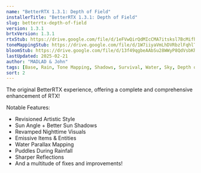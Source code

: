 ```yaml
---
name: "BetterRTX 1.3.1: Depth of Field"
installerTitle: "BetterRTX 1.3.1: Depth of Field"
slug: betterrtx-depth-of-field
version: 1.3.1
brtxVersion: 1.3.1
rtxStub: https://drive.google.com/file/d/1eFVwQirQdMIcCMA7itsksl7BcMifhr16/view?usp=sharing
toneMappingStub: https://drive.google.com/file/d/1W7iiyaVmLhDVRbzlFqhlTJdbF99XT2jv/view?usp=sharing
bloomStub: https://drive.google.com/file/d/13f49qgbeAAbSu28WWyP8QdVsbKhOtrc0/view?usp=sharing
lastUpdated: 2025-02-21
author: "MADLAD & John"
tags: [Base, Rain, Tone Mapping, Shadows, Survival, Water, Sky, Depth of Field]
sort: 2
---
```


<p className="lead">The original BetterRTX experience, offering a complete and comprehensive enhancement of RTX!</p>

Notable Features:

- Revisioned Artistic Style
- Sun Angle + Better Sun Shadows
- Revamped Nighttime Visuals
- Emissive Items & Entities
- Water Parallax Mapping
- Puddles During Rainfall
- Sharper Reflections
- And a multitude of fixes and improvements!